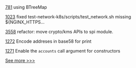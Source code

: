 
[781](https://github.com/hyperledger/aries-rfcs/pull/781) using BTreeMap

[1023](https://github.com/hyperledger/fabric-samples/pull/1023) fixed test-network-k8s/scripts/test_network.sh missing  ${NGINX_HTTPS…

[3558](https://github.com/hyperledger/aries-framework-go/pull/3558) refactor: move crypto/kms APIs to spi module.

[1272](https://github.com/hyperledger/solang/pull/1272) Encode addreses in base58 for print

[1271](https://github.com/hyperledger/solang/pull/1271) Enable the `accounts` call argument for constructors


[See more >>>](https://start-here.hyperledger.org/pull-requests)
